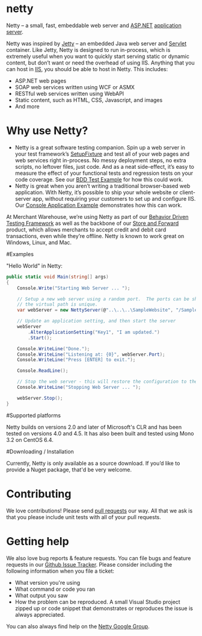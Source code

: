 netty
=====

Netty – a small, fast, embeddable web server and [ASP.NET](http://en.wikipedia.org/wiki/ASP.NET) [application server](http://en.wikipedia.org/wiki/Application_server).

Netty was inspired by [Jetty](http://www.eclipse.org/jetty/about.php) – an embedded Java web server and [Servlet](http://en.wikipedia.org/wiki/Java_Servlet) container. Like Jetty, Netty is designed to run in-process, which is extremely useful when you want to quickly start serving static or dynamic content, but don’t want or need the overhead of using IIS. Anything that you can host in [IIS](http://en.wikipedia.org/wiki/Internet_Information_Services), you should be able to host in Netty. This includes:
* ASP.NET web pages
*	SOAP web services written using WCF or ASMX
*	RESTful web services written using WebAPI
*	Static content, such as HTML, CSS, Javascript, and images
*	And more

Why use Netty?
====

*	Netty is a great software testing companion. Spin up a web server in your test framework’s [SetupFixture](http://www.nunit.org/index.php?p=setupFixture&r=2.4) and test all of your web pages and web services right in-process. No messy deployment steps, no extra scripts, no leftover files, just code. And as a neat side-effect, it’s easy to measure the effect of your functional tests and regression tests on your code coverage. See our [BDD Test Example](src/examples/SampleBddTest/AddSomeNumbersSteps.cs) for how this could work.
*	Netty is great when you aren’t writing a traditional browser-based web application. With Netty, it’s possible to ship your whole website or client-server app, without requiring your customers to set up and configure IIS. Our [Console Application Example](src/examples/ConsoleExample/Program.cs) demonstrates how this can work.

At Merchant Warehouse, we’re using Netty as part of our [Behavior Driven Testing Framework](http://en.wikipedia.org/wiki/Behavior-driven_development) as well as the backbone of our [Store and Forward](http://en.wikipedia.org/wiki/Store_and_forward) product, which allows merchants to accept credit and debit card transactions, even while they’re offline. Netty is known to work great on Windows, Linux, and Mac.

#Examples

"Hello World" in Netty:

```c#
public static void Main(string[] args)
{
    Console.Write("Starting Web Server ... ");

    // Setup a new web server using a random port.  The ports can be shared as long as
    // the virtual path is unique.
    var webServer = new NettyServer(@"..\..\..\SampleWebsite", "/Sample/");

    // Update an application setting, and then start the server
    webServer
        .AlterApplicationSetting("Key1", "I am updated.")
        .Start();

    Console.WriteLine("Done.");
    Console.WriteLine("Listening at: {0}", webServer.Port);
    Console.WriteLine("Press [ENTER] to exit.");

    Console.ReadLine();

    // Stop the web server - this will restore the configuration to the original values
    Console.WriteLine("Stopping Web Server ... ");

    webServer.Stop();
}
```

#Supported platforms

Netty builds on versions 2.0 and later of Microsoft's CLR and has been tested on versions 4.0 and 4.5. It has also been built and tested using Mono 3.2 on CentOS 6.4.

#Downloading / Installation

Currently, Netty is only available as a source download. If you’d like to provide a Nuget package, that'd be very welcome.

# Contributing

We love contributions! Please send [pull requests](https://help.github.com/articles/using-pull-requests) our way. All that we ask is that you please include unit tests with all of your pull requests.

# Getting help

We also love bug reports & feature requests. You can file bugs and feature requests in our [Github Issue Tracker](https://github.com/merchantwarehouse/netty/issues). Please consider including the following information when you file a ticket:
* What version you're using
* What command or code you ran
* What output you saw
* How the problem can be reproduced. A small Visual Studio project zipped up or code snippet that demonstrates or reproduces the issue is always appreciated.

You can also always find help on the [Netty Google Group](https://groups.google.com/forum/#!forum/netty-web-server).
